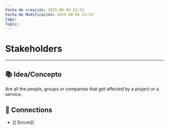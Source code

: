 ```yaml
---
Fecha de creación: 2025-08-04 23:53
Fecha de Modificación: 2025-08-04 23:53
tags: 
Topic:
---
```



# Stakeholders


---

## 📚 Idea/Concepto 

Are all the people, groups or companies that get affected by a project or a service.
## 

## 🔗 Connections
- [[ Scrum]]

